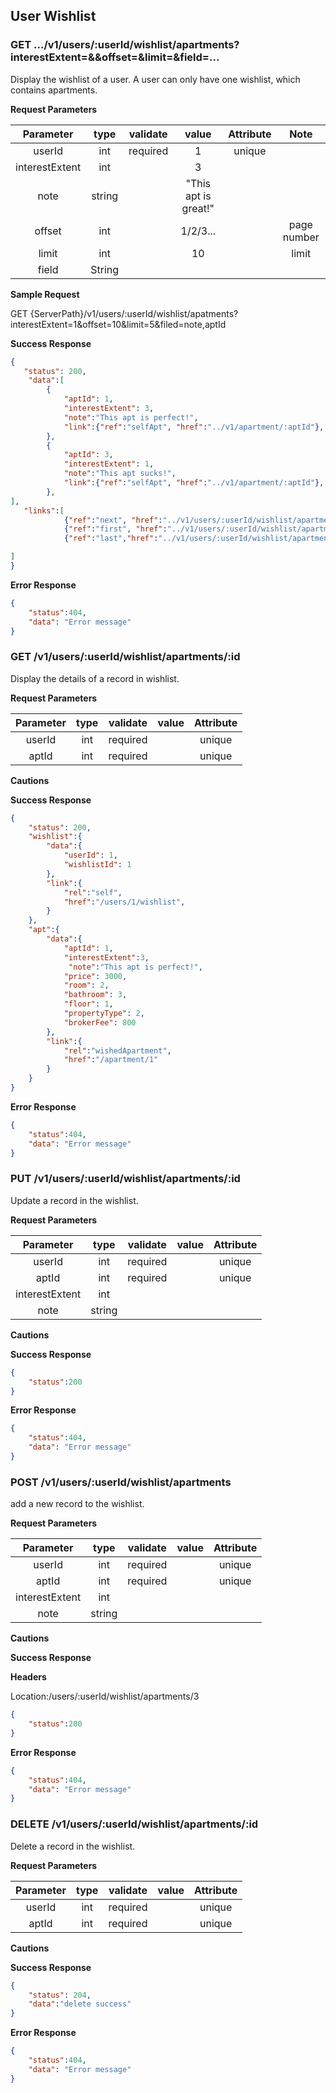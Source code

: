 User Wishlist
-------------

### GET **.../v1/users/:userId/wishlist/apartments?interestExtent=&&offset=&limit=&field=...**

Display the wishlist of a user. A user can only have one wishlist, which contains apartments.

**Request Parameters**

| Parameter | type   | validate | value | Attribute | Note |
|:---------:|:------:|:--------:|:-----:|:---------:|:---------:|
|   userId   | int  | required |    1   |  unique   |
|   interestExtent   | int  |  |    3   |   |
|   note   | string  |  |  "This apt is great!"   |    |
|   offset    |  int   |       |       1/2/3...       |         |        page number      |
|   limit   |  int   |       |          10          |         |           limit      |
|field| String |       | |    |   | projection field |
**Sample Request**

GET {ServerPath}/v1/users/:userId/wishlist/apatments?interestExtent=1&offset=10&limit=5&filed=note,aptId

**Success Response**

```json
{
   "status": 200,
    "data":[
        {
            "aptId": 1,
            "interestExtent": 3,
            "note":"This apt is perfect!",
            "link":{"ref":"selfApt", "href":"../v1/apartment/:aptId"},
        },
        {
            "aptId": 3,
            "interestExtent": 1,
            "note":"This apt sucks!",
            "link":{"ref":"selfApt", "href":"../v1/apartment/:aptId"},
        },
],
   "links":[
            {"ref":"next", "href":"../v1/users/:userId/wishlist/apartments?offset=2&limit=2"},
            {"ref":"first", "href":"../v1/users/:userId/wishlist/apartments?offset=0&limit=2"},
            {"ref":"last","href":"../v1/users/:userId/wishlist/apartments?offset=21092&limit=2"}

]
}

```
**Error Response**

```json
{
    "status":404,
    "data": "Error message"
}
```



### GET **/v1/users/:userId/wishlist/apartments/:id**

Display the details of a record in wishlist.

**Request Parameters**

| Parameter | type   | validate | value | Attribute |
|:---------:|:------:|:--------:|:-----:|:---------:|
|   userId   | int  | required |       |  unique   |
|   aptId    | int  | required |       |  unique   |

**Cautions**

**Success Response**

```json
{
    "status": 200,
    "wishlist":{
        "data":{
            "userId": 1,
            "wishlistId": 1
        },
        "link":{
            "rel":"self",
            "href":"/users/1/wishlist",
        }
    },
    "apt":{
        "data":{
            "aptId": 1,
            "interestExtent":3,
             "note":"This apt is perfect!",
            "price": 3000,
            "room": 2,
            "bathroom": 3,
            "floor": 1,
            "propertyType": 2,
            "brokerFee": 800
        },
        "link":{
            "rel":"wishedApartment",
            "href":"/apartment/1"
        }
    }
}
```
**Error Response**

```json
{
    "status":404,
    "data": "Error message"
}
```



### PUT  **/v1/users/:userId/wishlist/apartments/:id**

Update a record in the wishlist.

**Request Parameters**

| Parameter | type   | validate | value | Attribute |
|:---------:|:------:|:--------:|:-----:|:---------:|
|   userId   | int  | required |       |  unique   |
|   aptId    | int  | required |       |  unique   |
|   interestExtent    | int  |  |       |     |
|   note    | string  |  |       |     |

**Cautions**

**Success Response**

```json
{
    "status":200
}
```
**Error Response**

```json
{
    "status":404,
    "data": "Error message"
}
```



### POST **/v1/users/:userId/wishlist/apartments**

add a new record to the wishlist.

**Request Parameters**

| Parameter | type   | validate | value | Attribute |
|:---------:|:------:|:--------:|:-----:|:---------:|
|   userId   | int  | required |       |  unique   |
|   aptId    | int  | required |       |  unique   |
|   interestExtent    | int  |  |       |     |
|   note    | string  |  |       |     |

**Cautions**

**Success Response**

****Headers****

  Location:/users/:userId/wishlist/apartments/3

```json
{
    "status":200
}
```
**Error Response**

```json
{
    "status":404,
    "data": "Error message"
}
```



### DELETE **/v1/users/:userId/wishlist/apartments/:id**

Delete a record in the wishlist.

**Request Parameters**

| Parameter | type   | validate | value | Attribute |
|:---------:|:------:|:--------:|:-----:|:---------:|
|   userId   | int  | required |       |  unique   |
|   aptId    | int  | required |       |  unique   |

**Cautions**

**Success Response**

```json
{
    "status": 204,
    "data":"delete success"
}
```
**Error Response**

```json
{
    "status":404,
    "data": "Error message"
}
```
